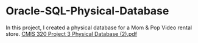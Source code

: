 # Oracle-SQL-Physical-Database
In this project, I created a physical database for a Mom &amp; Pop Video rental store.
[CMIS 320 Project 3 Physical Database (2).pdf](https://github.com/TopHatYeti/Oracle-SQL-Physical-Database/files/9822616/CMIS.320.Project.3.Physical.Database.2.pdf)
